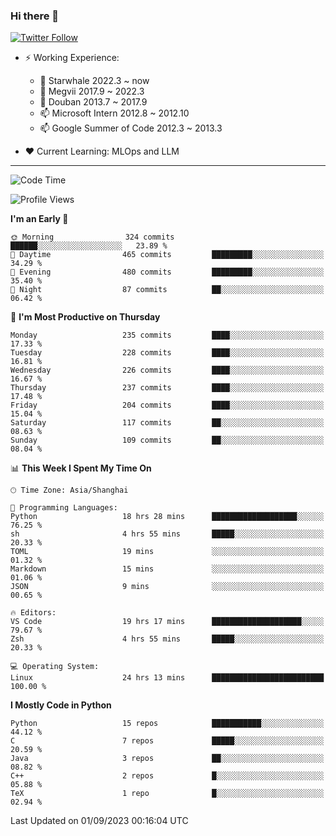 ### Hi there 👋

[![Twitter Follow](https://img.shields.io/twitter/follow/tianweidut?style=social)](https://twitter.com/tianweidut)

- ⚡ Working Experience:
  - 🔭 Starwhale 2022.3 ~ now
  - 🌱 Megvii 2017.9 ~ 2022.3
  - 🌱 Douban 2013.7 ~ 2017.9
  - 📫 Microsoft Intern 2012.8 ~ 2012.10
  - 📫 Google Summer of Code 2012.3 ~ 2013.3

- ❤️ Current Learning: MLOps and LLM

---
<!--START_SECTION:waka-->
![Code Time](http://img.shields.io/badge/Code%20Time-4%2C443%20hrs%2014%20mins-blue)

![Profile Views](http://img.shields.io/badge/Profile%20Views-1-blue)

**I'm an Early 🐤** 

```text
🌞 Morning                324 commits         ██████░░░░░░░░░░░░░░░░░░░   23.89 % 
🌆 Daytime                465 commits         █████████░░░░░░░░░░░░░░░░   34.29 % 
🌃 Evening                480 commits         █████████░░░░░░░░░░░░░░░░   35.40 % 
🌙 Night                  87 commits          ██░░░░░░░░░░░░░░░░░░░░░░░   06.42 % 
```
📅 **I'm Most Productive on Thursday** 

```text
Monday                   235 commits         ████░░░░░░░░░░░░░░░░░░░░░   17.33 % 
Tuesday                  228 commits         ████░░░░░░░░░░░░░░░░░░░░░   16.81 % 
Wednesday                226 commits         ████░░░░░░░░░░░░░░░░░░░░░   16.67 % 
Thursday                 237 commits         ████░░░░░░░░░░░░░░░░░░░░░   17.48 % 
Friday                   204 commits         ████░░░░░░░░░░░░░░░░░░░░░   15.04 % 
Saturday                 117 commits         ██░░░░░░░░░░░░░░░░░░░░░░░   08.63 % 
Sunday                   109 commits         ██░░░░░░░░░░░░░░░░░░░░░░░   08.04 % 
```


📊 **This Week I Spent My Time On** 

```text
🕑︎ Time Zone: Asia/Shanghai

💬 Programming Languages: 
Python                   18 hrs 28 mins      ███████████████████░░░░░░   76.25 % 
sh                       4 hrs 55 mins       █████░░░░░░░░░░░░░░░░░░░░   20.33 % 
TOML                     19 mins             ░░░░░░░░░░░░░░░░░░░░░░░░░   01.32 % 
Markdown                 15 mins             ░░░░░░░░░░░░░░░░░░░░░░░░░   01.06 % 
JSON                     9 mins              ░░░░░░░░░░░░░░░░░░░░░░░░░   00.65 % 

🔥 Editors: 
VS Code                  19 hrs 17 mins      ████████████████████░░░░░   79.67 % 
Zsh                      4 hrs 55 mins       █████░░░░░░░░░░░░░░░░░░░░   20.33 % 

💻 Operating System: 
Linux                    24 hrs 13 mins      █████████████████████████   100.00 % 
```

**I Mostly Code in Python** 

```text
Python                   15 repos            ███████████░░░░░░░░░░░░░░   44.12 % 
C                        7 repos             █████░░░░░░░░░░░░░░░░░░░░   20.59 % 
Java                     3 repos             ██░░░░░░░░░░░░░░░░░░░░░░░   08.82 % 
C++                      2 repos             █░░░░░░░░░░░░░░░░░░░░░░░░   05.88 % 
TeX                      1 repo              █░░░░░░░░░░░░░░░░░░░░░░░░   02.94 % 
```




 Last Updated on 01/09/2023 00:16:04 UTC
<!--END_SECTION:waka-->
